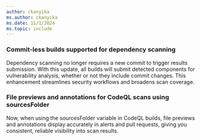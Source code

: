 ```yaml
---
author: ckanyika
ms.author: ckanyika
ms.date: 11/1/2024
ms.topic: include
---
```


### Commit-less builds supported for dependency scanning 

Dependency scanning no longer requires a new commit to trigger results submission. With this update, all builds will submit detected components for vulnerability analysis, whether or not they include commit changes. This enhancement streamlines security workflows and broadens scan coverage.

### File previews and annotations for CodeQL scans using sourcesFolder

Now, when using the sourcesFolder variable in CodeQL builds, file previews and annotations display accurately in alerts and pull requests, giving you consistent, reliable visibility into scan results.